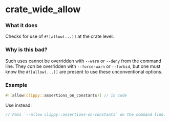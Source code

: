 # crate_wide_allow

### What it does
Checks for use of `#![allow(...)]` at the crate level.

### Why is this bad?
Such uses cannot be overridden with `--warn` or `--deny` from the
command line. They _can_ be overridden with `--force-warn` or `--forbid`, but one must
know the `#![allow(...)]` are present to use these unconventional options.

### Example
```rust
#![allow(clippy::assertions_on_constants)] // in code
```
Use instead:
```rust
// Pass `--allow clippy::assertions-on-constants` on the command line.
```
